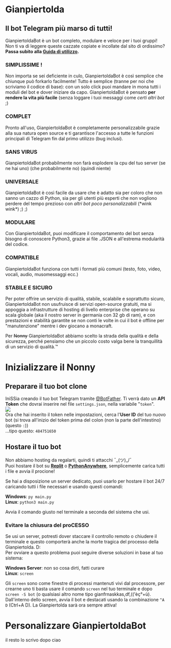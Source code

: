 # Gianpiertolda
## Il bot Telegram più marso di tutti!
GianpiertoldaBot è un bot completo, modulare e veloce per i tuoi gruppi!
Non ti va di leggere queste cazzate copiate e incollate dal sito di ordissimo? **Passa subito alla <a href="https://github.com/stockdroidfans/Gianpiertolda/blob/main/README.md#inizializzare-il-nonny">Guida di utilizzo</a>.**

### SIMPLISSIME !
Non importa se sei deficiente in culo, GianpiertoldaBot è così semplice che chiunque può forkarlo facilmente!
Tutto è semplice (tranne per noi che scriviamo il codice di base): con un solo click puoi mandare in mona tutti i moduli del bot e dover iniziare da capo.
GianpiertoldaBot è pensato **per rendere la vita più facile** (senza loggare i tuoi messaggi come _certi altri bot_ ;)

### COMPLET
Pronto all'uso, GianpiertoldaBot è completamente personalizzabile grazie alla sua natura open source e ti garantisce l'accesso a tutte le funzioni principali di Telegram fin dal primo utilizzo (bug inclusi).

### SANS VIRUS
GianpiertoldaBot probabilmente non farà esplodere la cpu del tuo server (se ne hai uno) (che probabilmente no) (quindi niente)

### UNIVERSALE
GianpiertoldaBot è così facile da usare che è adatto sia per coloro che non sanno un cazzo di Python, sia per gli utenti più esperti che non vogliono perdere del tempo prezioso con _altri bot poco personalizzabili_ (\*wink wink\*) ;) ;)

### MODULARE
Con GianpiertoldaBot, puoi modificare il comportamento del bot senza bisogno di conoscere Python3, grazie ai file .JSON e all'estrema modularità del codice.

### COMPATIBLE
GianpiertoldaBot funziona con tutti i formati più comuni (testo, foto, video, vocali, audio, musomessaggi ecc.)

### STABILE E SICURO
Per poter offrire un servizio di qualità, stabile, scalabile e soprattutto sicuro, GianpiertoldaBot non usufruisce di servizi open-source gratuiti, ma si appoggia a infrastrutture di hosting di livello enterprise che operano su scala globale (aka il nostro server in germania con 32 gb di ram), e con prestazioni e stabilità garantite se non conti le volte in cui il bot è offline per "manutenzione" mentre i dev giocano a monacraft.

Per <strike>Nonny</strike> GianpiertoldaBot abbiamo scelto la strada della qualità e della sicurezza, perché pensiamo che un piccolo costo valga bene la tranquillità di un servizio di qualità.™

# Inizializzare il Nonny
## Preparare il tuo bot clone
IniSSia creando il tuo bot Telegram tramite <a href="https://t.me/BotFather">@BotFather</a>. Ti verrà dato un <b>API Token</b> che dovrai inserire nel file `settings.json`, nella variabile "`token`".
<br>
<img src="https://i.imgflip.com/5hkzi3.jpg">
<br>
Ora che hai inserito il token nelle impostazioni, cerca l'**User ID** del tuo nuovo bot (si trova all'inizio del token prima del colon (non la parte dell'intestino) (questo `:`))
<br>
…tipo questo: `484751650`
## Hostare il tuo bot
Non abbiamo hosting da regalarti, quindi ti attacchi ¯\_(ツ)\_/¯
<br>
Puoi hostare il bot su **<a href="https://replit.com/">Replit</a>** o **<a href="https://pythonanywhere.com">PythonAnywhere</a>**, semplicemente carica tutti i file e avvia il procione!

Se hai a disposizione un server dedicato, puoi usarlo per hostare il bot 24/7 caricando tutti i file necessari e usando questi comandi:

**Windows**: `py main.py`
<br>
**Linux**: `python3 main.py`

Avvia il comando giusto nel terminale a seconda del sistema che usi.

### Evitare la chiusura del proCESSO
Se usi un server, potresti dover staccare il controllo remoto o chiudere il terminale e questo comporterà anche la morte tragica del processo della Gianpiertolda. D:
<br>
Per ovviare a questo problema puoi seguire diverse soluzioni in base al tuo sistema:

**Windows Server**: non so cosa dirti, fatti curare
<br>
**Linux**: `screen`

Gli `screen` sono come finestre di processi mantenuti vivi dal processore, per crearne uno ti basta usare il comando `screen` nel tuo terminale e dopo `screen -S bot` (o qualsiasi altro nome tipo gianfrnaskkas,df,(('èç°+ù).
<br>
Dall'interno dello screen, avvia il bot e destacati usando la combinazione `^A D` (Ctrl+A D). La Gianpiertolda sarà ora sempre attiva!

# Personalizzare GianpiertoldaBot
il resto lo scrivo dopo ciao
